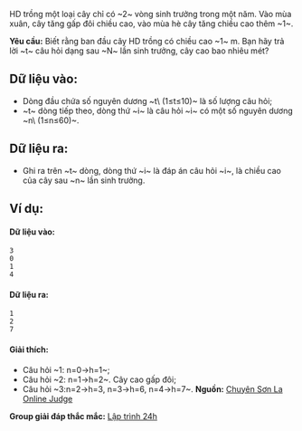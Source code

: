 HD trồng một loại cây chỉ có ~2~ vòng sinh trưởng trong một năm. Vào mùa xuân, cây tăng gấp đôi chiều cao, vào mùa hè cây tăng chiều cao thêm ~1~.

**Yêu cầu:** Biết rằng ban đầu cây HD trồng có chiều cao ~1~ m. Bạn hãy trả lời ~t~ câu hỏi dạng sau ~N~ lần sinh trưởng, cây cao bao nhiêu mét?

## Dữ liệu vào:
- Dòng đầu chứa số nguyên dương ~t\ (1≤t≤10)~ là số lượng câu hỏi;
- ~t~ dòng tiếp theo, dòng thứ ~i~ là câu hỏi ~i~ có một số nguyên dương ~n\ (1≤n≤60)~.

## Dữ liệu ra:
- Ghi ra trên ~t~ dòng, dòng thứ ~i~ là đáp án câu hỏi ~i~, là chiều cao của cây sau ~n~ lần sinh trưởng.

## Ví dụ:
#### Dữ liệu vào:
```
3
0
1
4
```

#### Dữ liệu ra:
```
1
2
7
```

#### Giải thích:
- Câu hỏi ~1: n=0→h=1~;
- Câu hỏi ~2: n=1→h=2~. Cây cao gấp đôi;
- Câu hỏi ~3:n=2→h=3, n=3→h=6, n=4→h=7~.
**Nguồn:** [Chuyên Sơn La Online Judge](http://csloj.ddns.net/)

**Group giải đáp thắc mắc:** [Lập trình 24h](https://www.facebook.com/groups/1386904321519984)